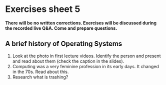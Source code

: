 # Exercises sheet 5

**There will be no written corrections. Exercises will be discussed during the recorded live Q&A. Come and prepare questions.**

## A brief history of Operating Systems

1. Look at the photo in first lecture videos. Identify the person and present and read about them (check the caption in the slides).
2. Computing was a very feminine profession in its early days. It changed in the 70s. Read about this.  
3. Research what is trashing?
